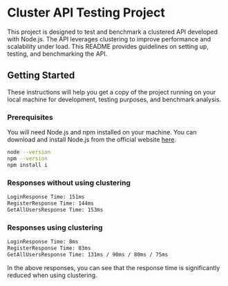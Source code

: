 # Cluster API Testing Project

This project is designed to test and benchmark a clustered API developed with Node.js. The API leverages clustering to improve performance and scalability under load. This README provides guidelines on setting up, testing, and benchmarking the API.

## Getting Started

These instructions will help you get a copy of the project running on your local machine for development, testing purposes, and benchmark analysis.

### Prerequisites

You will need Node.js and npm installed on your machine. You can download and install Node.js from the official website [here](https://nodejs.org/en/download/).

```bash
node --version
npm --version
npm install i
```

### Responses without using clustering

```bash
LoginResponse Time: 151ms
RegisterResponse Time: 144ms
GetAllUsersResponse Time: 153ms
```

### Responses using clustering

```bash
LoginResponse Time: 8ms
RegisterResponse Time: 83ms
GetAllUsersResponse Time: 131ms / 90ms / 80ms / 75ms
```
In the above responses, you can see that the response time is significantly reduced when using clustering.




